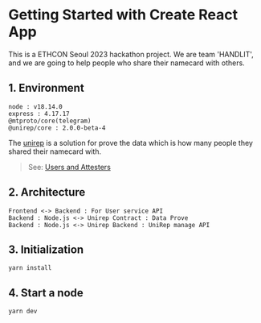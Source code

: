 # Getting Started with Create React App

This is a ETHCON Seoul 2023 hackathon project.
We are team 'HANDLIT', and we are going to help people who share their namecard with others. 


## 1. Environment

```
node : v18.14.0
express : 4.17.17
@mtproto/core(telegram)
@unirep/core : 2.0.0-beta-4 
```
The [unirep](https://github.com/Unirep/Unirep) is a solution for prove the data which is how many people they shared their namecard with.
> See: [Users and Attesters](https://developer.unirep.io/docs/protocol/users-and-attesters)

## 2. Architecture
```
Frontend <-> Backend : For User service API
Backend : Node.js <-> Unirep Contract : Data Prove 
Backend : Node.js <-> Unirep Backend : UniRep manage API
```

## 3. Initialization

```shell
yarn install
```

## 4. Start a node

```shell
yarn dev
```

